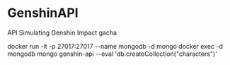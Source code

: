 # GenshinAPI
API Simulating Genshin Impact gacha

docker run -it -p 27017:27017 --name mongodb -d mongo
docker exec -d mongodb mongo genshin-api --eval 'db.createCollection("characters")'